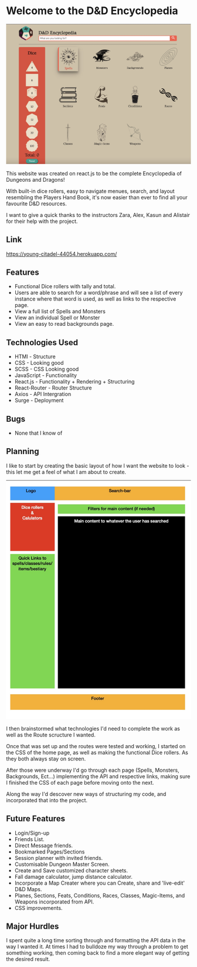 # Welcome to the D&D Encyclopedia

![Website Screenshot](./src/images/V2Screenshot.jpg?raw=true "Website Screenshot")

This website was created on react.js to be the complete Encyclopedia of Dungeons and Dragons! 

With built-in dice rollers, easy to navigate menues, search, and layout resembling the Players Hand Book, it's now easier than ever to find all your favourite D&D resources.

I want to give a quick thanks to the instructors Zara, Alex, Kasun and Alistair for their help with the project.

## Link

https://young-citadel-44054.herokuapp.com/

## Features

* Functional Dice rollers with tally and total.
* Users are able to search for a word/phrase and will see a list of every instance where that word is used, as well as links to the respective page.
* View a full list of Spells and Monsters
* View an individual Spell or Monster
* View an easy to read backgrounds page.

## Technologies Used

* HTMl - Structure
* CSS - Looking good
* SCSS - CSS Looking good
* JavaScript - Functionality
* React.js - Functionality + Rendering + Structuring
* React-Router - Router Structure
* Axios - API Intergration
* Surge - Deployment

## Bugs

* None that I know of

## Planning

I like to start by creating the basic layout of how I want the website to look - this let me get a feel of what I am about to create. 

![Home Page Blocked](/src/images/HomePageBlocked.jpg?raw=true "Home Page Layout")

I then brainstormed what technologies I'd need to complete the work as well as the Route scructure I wanted.

Once that was set up and the routes were tested and working, I started on the CSS of the home page, as well as making the functional Dice rollers. As they both always stay on screen. 

After those were underway I'd go through each page (Spells, Monsters, Backgrounds, Ect...) implementing the API and respective links, making sure I finished the CSS of each page before moving onto the next.

Along the way I'd descover new ways of structuring my code, and incorporated that into the project.

## Future Features

* Login/Sign-up
* Friends List.
* Direct Message friends.
* Bookmarked Pages/Sections
* Session planner with invited friends.
* Customisable Dungeon Master Screen.
* Create and Save customized character sheets.
* Fall damage calculator, jump distance calculator.
* Incorporate a Map Creater where you can Create, share and 'live-edit' D&D Maps.
* Planes, Sections, Feats, Conditions, Races, Classes, Magic-Items, and Weapons incorporated from API.
* CSS improvements.

## Major Hurdles

I spent quite a long time sorting through and formatting the API data in the way I wanted it. At times I had to bulldoze my way through a problem to get something working, then coming back to find a more elegant way of getting the desired result.
